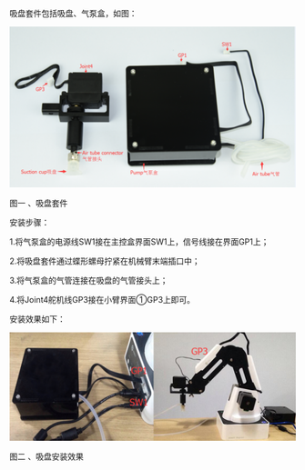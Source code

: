 吸盘套件包括吸盘、气泵盒，如图：

![](/assets/i)

图一 、吸盘套件

安装步骤：

1.将气泵盒的电源线SW1接在主控盒界面SW1上，信号线接在界面GP1上；

2.将吸盘套件通过蝶形螺母拧紧在机械臂末端插口中；

3.将气泵盒的气管连接在吸盘的气管接头上；

4.将Joint4舵机线GP3接在小臂界面①GP3上即可。

安装效果如下：

![](/assets/111)

图二 、吸盘安装效果

